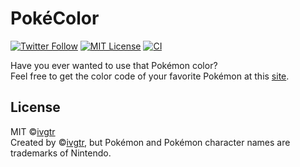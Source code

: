 # PokéColor
[![Twitter Follow](https://img.shields.io/twitter/follow/mawaru_hana?style=social)](https://twitter.com/mawaru_hana) [![MIT License](http://img.shields.io/badge/license-MIT-blue.svg?style=flat)](LICENSE) [![CI](https://github.com/ivgtr/poke-color/workflows/CI/badge.svg)](https://github.com/ivgtr/poke-color)  

Have you ever wanted to use that Pokémon color?  
Feel free to get the color code of your favorite Pokémon at this [site](https://poke-color.web.app/).  

## License
MIT ©[ivgtr](https://github.com/ivgtr)  
Created by ©[ivgtr](https://github.com/ivgtr), but Pokémon and Pokémon character names are trademarks of Nintendo.